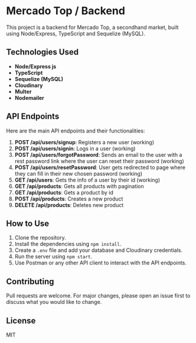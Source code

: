 # Mercado Top / Backend

This project is a backend for Mercado Top, a secondhand market, built using Node/Express, TypeScript and Sequelize (MySQL).

## Technologies Used

- **Node/Express js**
- **TypeScript**
- **Sequelize (MySQL)**
- **Cloudinary**
- **Multer**
- **Nodemailer**

## API Endpoints

Here are the main API endpoints and their functionalities:

1. **POST /api/users/signup**: Registers a new user (working)
2. **POST /api/users/signin**: Logs in a user (working)
3. **POST /api/users/forgotPassword**: Sends an email to the user with a rest password link where the user can reset their password (working)
4. **POST /api/users/resetPassword**: User gets redirected to page where they can fill in their new chosen password (working)
5. **GET /api/users**: Gets the info of a user by their id (working)
6. **GET /api/products**: Gets all products with pagination
7. **GET /api/products**: Gets a product by id
8. **POST /api/products**: Creates a new product
9. **DELETE /api/products**: Deletes new product

## How to Use

1. Clone the repository.
2. Install the dependencies using `npm install`.
3. Create a `.env` file and add your database and Cloudinary credentials.
4. Run the server using `npm start`.
5. Use Postman or any other API client to interact with the API endpoints.

## Contributing

Pull requests are welcome. For major changes, please open an issue first to discuss what you would like to change.

## License

MIT
